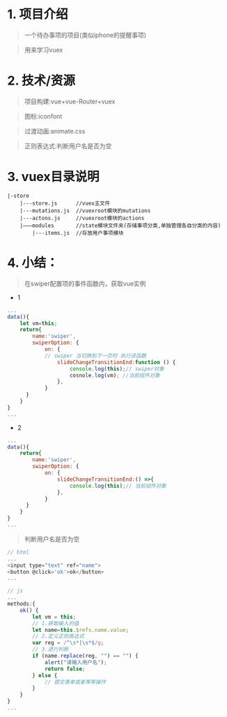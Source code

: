 # 1. 项目介绍
>一个待办事项的项目(类似iphone的提醒事项)

>用来学习vuex

# 2. 技术/资源
>项目构建:vue+vue-Router+vuex

>图标:iconfont

>过渡动画:animate.css

>正则表达式:判断用户名是否为空

# 3. vuex目录说明

```
|-store
    |---store.js      //vuex主文件
    |---mutations.js  //vuexroot模块的mutations
    |---actons.js     //vuexroot模块的actions
    |———modules       //state模块文件夹(存储事项分类,单独管理各自分类的内容)
        |---items.js  //存放用户事项模块
```


# 4. 小结：
>在swiper配置项的事件函数内，获取vue实例
- 1
```javascript
...
data(){
    let vm=this;
    return{
        name:'swiper',
        swiperOption: {
            on: {
            // swiper 当切换到下一页时 执行该函数
                slideChangeTransitionEnd:function () {
                    console.log(this);// swiper对象
                    cosnole.log(vm); //当前组件对象
                },
            }
      }
    }
}
...
```
- 2
```javascript
...
data(){
    return{
        name:'swiper',
        swiperOption: {
            on: {
                slideChangeTransitionEnd:() =>{
                    console.log(this);// 当前组件对象
                },
            }
      }
    }
}
...
```

>判断用户名是否为空
```javascript
// html
...
<input type="text" ref="name">
<button @click='ok'>ok</button>
...

// js
...
methods:{
    ok() {
        let vm = this;
        // 1.获取输入的值
        let name=this.$refs.name.value;
        // 2.定义正则表达式
        var reg = /^\s*|\s*$/g;
        // 3.进行判断
        if (name.replace(reg, "") == "") {
            alert("请输入用户名");
            return false;
        } else {
            // 提交表单或者等等操作
        }
    }
}
...

```